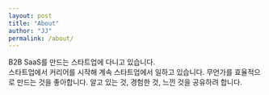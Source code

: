 ```yaml
---
layout: post
title: "About"
author: "JJ"
permalink: /about/
---
```


B2B SaaS를 만드는 스타트업에 다니고 있습니다.  
스타트업에서 커리어를 시작해 계속 스타트업에서 일하고 있습니다.
무언가를 효율적으로 만드는 것을 좋아합니다.
알고 있는 것, 경험한 것, 느낀 것을 공유하려 합니다.